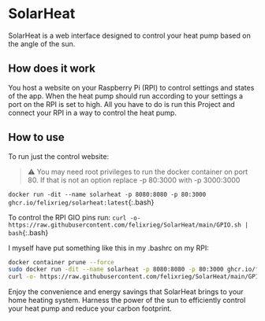 # SolarHeat

SolarHeat is a web interface designed to control your heat pump based on the angle of the sun.

## How does it work

You host a website on your Raspberry Pi (RPI) to control settings and states of the app.
When the heat pump should run according to your settings a port on the RPI is set to high.
All you have to do is run this Project and connect your RPI in a way to control the heat pump.

## How to use

To run just the control website:
> :warning: You may need root privileges to run the docker container on port 80. If that is not an option replace -p 80:3000 with -p 3000:3000

`docker run -dit --name solarheat -p 8080:8080 -p 80:3000 ghcr.io/felixrieg/solarheat:latest`{:.bash}

To control the RPI GIO pins run:
`curl -o- https://raw.githubusercontent.com/felixrieg/SolarHeat/main/GPIO.sh | bash`{:.bash}

I myself have put something like this in my .bashrc on my RPI:

``` bash
docker container prune --force
sudo docker run -dit --name solarheat -p 8080:8080 -p 80:3000 ghcr.io/felixrieg/solarheat:latest
curl -o- https://raw.githubusercontent.com/felixrieg/SolarHeat/main/GPIO.sh | bash
```

Enjoy the convenience and energy savings that SolarHeat brings to your home heating system. Harness the power of the sun to efficiently control your heat pump and reduce your carbon footprint.
